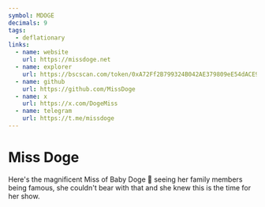 ```yaml
---
symbol: MDOGE
decimals: 9
tags:
  - deflationary
links:
  - name: website
    url: https://missdoge.net
  - name: explorer
    url: https://bscscan.com/token/0xA72Ff2B799324B042AE379809eE54dACE99db3A5
  - name: github
    url: https://github.com/MissDoge
  - name: x
    url: https://x.com/DogeMiss
  - name: telegram
    url: https://t.me/missdoge
---
```


# Miss Doge

Here's the magnificent Miss of Baby Doge 🐶 seeing her family members being famous, she couldn't bear with that and she knew this is the time for her show.

